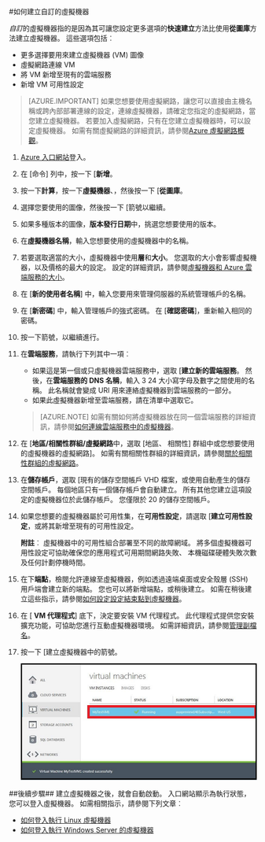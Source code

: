 #<a name="how-to-create-a-custom-virtual-machine"></a>如何建立自訂的虛擬機器

*自訂*的虛擬機器指的是因為其可讓您設定更多選項的**快速建立**方法比使用**從圖庫**方法建立虛擬機器。 這些選項包括︰

- 更多選擇要用來建立虛擬機器 (VM) 圖像
- 虛擬網路連線 VM
- 將 VM 新增至現有的雲端服務
- 新增 VM 可用性設定

> [AZURE.IMPORTANT] 如果您想要使用虛擬網路，讓您可以直接由主機名稱或跨內部部署連線的設定，連線虛擬機器，請確定您指定的虛擬網路，當您建立虛擬機器。 若要加入虛擬網路，只有在您建立虛擬機器時，可以設定虛擬機器。 如需有關虛擬網路的詳細資訊，請參閱[Azure 虛擬網路概觀](http://go.microsoft.com/fwlink/p/?LinkID=294063)。

1. [Azure 入口網站](http://manage.windowsazure.com)登入。

2. 在 [命令] 列中，按一下 [**新增**。

3. 按一下**計算**，按一下**虛擬機器**、，然後按一下 [**從圖庫**。

4. 選擇您要使用的圖像，然後按一下 [箭號以繼續。

5. 如果多種版本的圖像，**版本發行日期**中，挑選您想要使用的版本。

6. 在**虛擬機器名稱**，輸入您想要使用的虛擬機器中的名稱。

7. 若要選取適當的大小，虛擬機器中使用**層**和**大小**。 您選取的大小會影響虛擬機器，以及價格的最大的設定。 設定的詳細資訊，請參閱[虛擬機器和 Azure 雲端服務的大小](http://go.microsoft.com/fwlink/p/?LinkID=389844)。

8. 在 [**新的使用者名稱**] 中，輸入您要用來管理伺服器的系統管理帳戶的名稱。

9. 在 [**新密碼**] 中，輸入管理帳戶的強式密碼。 在 [**確認密碼**]，重新輸入相同的密碼。

10. 按一下箭號，以繼續進行。

11. 在**雲端服務**，請執行下列其中一項︰

    - 如果這是第一個或只虛擬機器雲端服務中，選取 [**建立新的雲端服務**。 然後，在**雲端服務的 DNS 名稱**，輸入 3 24 大小寫字母及數字之間使用的名稱。 此名稱就會變成 URI 用來連絡虛擬機器到雲端服務的一部分。
    - 如果此虛擬機器新增至雲端服務，請在清單中選取它。

    > [AZURE.NOTE] 如需有關如何將虛擬機器放在同一個雲端服務的詳細資訊，請參閱[如何連線雲端服務中的虛擬機器](https://azure.microsoft.com/manage/windows/how-to-guides/connect-to-a-cloud-service/)。

12. 在 [**地區/相關性群組/虛擬網路**中，選取 [地區、 相關性] 群組中或您想要使用的虛擬機器的虛擬網路]。 如需有關相關性群組的詳細資訊，請參閱[關於相關性群組的虛擬網路](../virtual-network/virtual-networks-migrate-to-regional-vnet.md)。

13. 在**儲存帳戶**，選取 [現有的儲存空間帳戶 VHD 檔案，或使用自動產生的儲存空間帳戶。 每個地區只有一個儲存帳戶會自動建立。 所有其他您建立這項設定的虛擬機器位於此儲存帳戶。 您僅限於 20 的儲存空間帳戶。

14. 如果您想要的虛擬機器屬於可用性集，在**可用性設定**，請選取 [**建立可用性設定**，或將其新增至現有的可用性設定。

    **附註**︰ 虛擬機器中的可用性組合部署至不同的故障網域。 將多個虛擬機器可用性設定可協助確保您的應用程式可用期間網路失敗、 本機磁碟硬體失敗次數及任何計劃停機時間。

15.  在下**端點**，檢閱允許連線至虛擬機器，例如透過遠端桌面或安全殼層 (SSH) 用戶端會建立新的端點。 您也可以將新增端點，或稍後建立。 如需在稍後建立這些指示，請參閱[如何設定設定結束點到虛擬機器](../articles/virtual-machines/virtual-machines-windows-classic-setup-endpoints.md)。

16.  在 [ **VM 代理程式**] 底下，決定要安裝 VM 代理程式。 此代理程式提供您安裝擴充功能，可協助您進行互動虛擬機器環境。 如需詳細資訊，請參閱[管理副檔名](http://go.microsoft.com/FWLink/p/?LinkID=390493)。

17. 按一下 [建立虛擬機器中的箭號。

    ![成功建立自訂的虛擬機器](./media/howto-custom-create-vm/VMSuccessWindows.png)

##<a name="next-steps"></a>後續步驟##
建立虛擬機器之後，就會自動啟動。 入口網站顯示為執行狀態，您可以登入虛擬機器。 如需相關指示，請參閱下列文章︰

- [如何登入執行 Linux 虛擬機器](../articles/virtual-machines/virtual-machines-linux-mac-create-ssh-keys.md)
- [如何登入執行 Windows Server 的虛擬機器](../articles/virtual-machines/virtual-machines-windows-classic-connect-logon.md)

